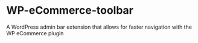 # WP-eCommerce-toolbar
A WordPress admin bar extension that allows for faster navigation with the WP eCommerce plugin



